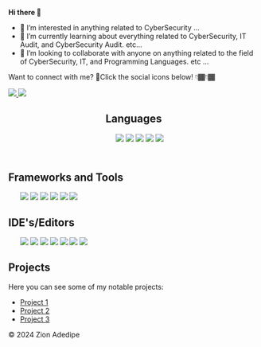<strong> <p>Hi there 👋 </p> </strong>

- 👀 I’m interested in anything related to CyberSecurity ...
- 🌱 I’m currently learning about everything related to CyberSecurity, IT Audit, and CyberSecurity Audit. etc...
- 💞️ I’m looking to collaborate with anyone on anything related to the field of CyberSecurity, IT, and Programming Languages. etc ...

<p> Want to connect with me? 🔌Click the social icons below! 👇🏾👇🏾 </p>

<a href="mailto: zadedipe@purdue.edu">
    <img src="https://img.shields.io/badge/Gmail-D14836?style=for-the-badge&logo=gmail&logoColor=white" />
</a>

<a href="https://www.linkedin.com/in/zion-adedipe/">
    <img src="https://img.shields.io/badge/LinkedIn-0077B5?style=for-the-badge&logo=linkedin&logoColor=white" />
</a>

<!DOCTYPE html>
<html lang="en">
<head>
    <meta charset="UTF-8">
    <meta name="viewport" content="width=device-width, initial-scale=1.0">
</head>
<body>
    <header>
        <h2>Languages</h2>
        <ul>
            <img src="https://img.shields.io/badge/Python-FFD43B?style=for-the-badge&logo=python&logoColor=blue" />
            <img src="https://img.shields.io/badge/HTML5-E34F26?style=for-the-badge&logo=html5&logoColor=white" />
            <img src="https://img.shields.io/badge/CSS3-1572B6?style=for-the-badge&logo=css3&logoColor=white" /> 
            <img src="https://img.shields.io/badge/JavaScript-323330?style=for-the-badge&logo=javascript&logoColor=F7DF1E " /> 
            <img src="https://img.shields.io/badge/powershell-5391FE?style=for-the-badge&logo=powershell&logoColor=white" /> 
            </ul>
    </header>
    <main>
        <section>
            <h2>Frameworks and Tools </h2>
            <ul>
                <img src="https://img.shields.io/badge/conda-342B029.svg?&style=for-the-badge&logo=anaconda&logoColor=white" />
                <img src="https://img.shields.io/badge/Sqlite-003B57?style=for-the-badge&logo=sqlite&logoColor=white" /> 
                <img src="https://img.shields.io/badge/MySQL-005C84?style=for-the-badge&logo=mysql&logoColor=white" /> 
                <img src="https://img.shields.io/badge/Microsoft%20SQL%20Server-CC2927?style=for-the-badge&logo=microsoft%20sql%20server&logoColor=white" /> 
                <img src="https://img.shields.io/badge/Oracle-F80000?style=for-the-badge&logo=Oracle&logoColor=white" />
                <img src="https://img.shields.io/badge/jupyter-%23FA0F00.svg?style=for-the-badge&logo=jupyter&logoColor=white" />
            </ul>
        </section>
        <section>
            <h2>IDE's/Editors</h2>
            <ul>
                <img src="https://img.shields.io/badge/VSCode-0078D4?style=for-the-badge&logo=visual%20studio%20code&logoColor=white" />
                <img src=" https://img.shields.io/badge/Notepad++-90E59A.svg?style=for-the-badge&logo=notepad%2B%2B&logoColor=black" />
                <img src="https://img.shields.io/badge/sublime_text-%23575757.svg?&style=for-the-badge&logo=sublime-text&logoColor=important" />
                <img src="https://img.shields.io/badge/IntelliJ_IDEA-000000.svg?style=for-the-badge&logo=intellij-idea&logoColor=white" /> 
                <img src="https://img.shields.io/badge/PyCharm-000000.svg?&style=for-the-badge&logo=PyCharm&logoColor=white" /> 
                <img src="https://img.shields.io/badge/Anaconda-%2344A833.svg?style=for-the-badge&logo=anaconda&logoColor=white" />
                <img src="https://img.shields.io/badge/Codepen-000000?style=for-the-badge&logo=codepen&logoColor=white" />  
            </ul>
        </section>
        <section>
            <h2>Projects</h2>
            <p>Here you can see some of my notable projects:</p>
            <ul>
                <li><a href="https://github.com/flashyzee/CIT-112">Project 1</a></li>
                <li><a href="https://github.com/flashyzee/CIT-14000">Project 2</a></li>
                <li><a href="https://github.com/flashyzee/Python-Projects">Project 3</a></li>
            </ul>
        </section>
    </main>
    <footer>
        <p> &copy; 2024 Zion Adedipe </p>
    </footer>
</body>
</html>

<!---
flashyzee/flashyzee is a ✨ special ✨ repository because its `README.md` (this file) appears on your GitHub profile.
You can click the Preview link to take a look at your changes.
--->
